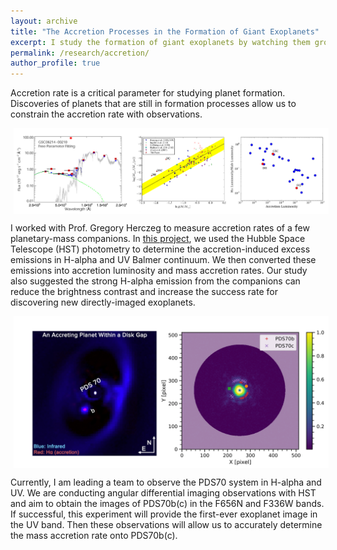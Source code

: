 ```yaml
---
layout: archive
title: "The Accretion Processes in the Formation of Giant Exoplanets"
excerpt: I study the formation of giant exoplanets by watching them growing!<br/><img src="/images/PDS70_art.jpg" width=400 style='vertical-align:bottom;margin:5px 5px;display:block'>
permalink: /research/accretion/
author_profile: true
---
```


Accretion rate is a critical parameter for studying planet formation. Discoveries of planets that are still in formation processes allow us to constrain the accretion rate with observations.

<img src="/images/zhou_2014.png" width=1000 style='vertical-align:top;margin:5px 5px;display:block'>

I worked with Prof. Gregory Herczeg to measure accretion rates of a few planetary-mass companions. In [this project](https://ui.adsabs.harvard.edu/abs/2014ApJ...783L..17Z/abstract), we used the Hubble Space Telescope (HST) photometry to determine the accretion-induced excess emissions in H-alpha and UV Balmer continuum. We then converted these emissions into accretion luminosity and mass accretion rates. Our study also suggested the strong H-alpha emission from the companions can reduce the brightness contrast and increase the success rate for discovering new directly-imaged exoplanets.

<img src="/images/PDS70_intro.png" width=1000 style='vertical-align:top;margin:5px 5px;display:block'>

Currently, I am leading a team to observe the PDS70 system in H-alpha and UV. We are conducting angular differential imaging observations with HST and aim to obtain the images of PDS70b(c) in the F656N and F336W bands. If successful, this experiment will provide the first-ever exoplanet image in the UV band. Then these observations will allow us to accurately determine the mass accretion rate onto PDS70b(c).

